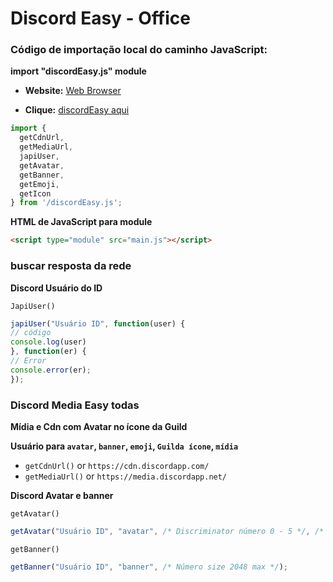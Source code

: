 # Discord Easy - Office

### Código de importação local do caminho JavaScript:

**import "discordEasy.js" module**

- **Website:** [Web Browser](https://yurizzjaxx.github.io/DiscordEasy-Office/)

- **Clique:** [discordEasy aqui](https://github.com/yurizzjaxx/DiscordEasy-Office/blob/main/discordEasy.js)

```js
import {
  getCdnUrl,
  getMediaUrl,
  japiUser,
  getAvatar,
  getBanner,
  getEmoji,
  getIcon
} from '/discordEasy.js';
```
**HTML de JavaScript para module**

```html
<script type="module" src="main.js"></script>
```
### buscar resposta da rede
**Discord Usuário do ID**

`JapiUser()`
```js
japiUser("Usuário ID", function(user) {
// código
console.log(user)
}, function(er) {
// Error
console.error(er);
});
```

### Discord Media Easy todas

**Mídia e Cdn com Avatar no ícone da Guild**

**Usuário para `avatar`, `banner`, `emoji`, `Guilda ícone`, `mídia`**

- `getCdnUrl()` or `https://cdn.discordapp.com/`
- `getMediaUrl()` or `https://media.discordapp.net/`

**Discord Avatar e banner**

`getAvatar()`

```js
getAvatar("Usuário ID", "avatar", /* Discriminator número 0 - 5 */, /* Número size 2048 max */);
```

`getBanner()`

```js
getBanner("Usuário ID", "banner", /* Número size 2048 max */);
```
